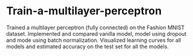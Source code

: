 # Train-a-multilayer-perceptron
Trained a multilayer perceptron (fully connected) on the Fashion MNIST dataset.
Implemented and compared vanilla model, model using dropout and mode using batch normalization. 
Visualized learning curves for all models and estimated accuracy on the test set for all the models.
